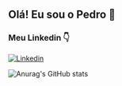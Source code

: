 ## Olá! Eu sou o Pedro 👋

### Meu Linkedin 👇
[![Linkedin](https://img.shields.io/badge/LinkedIn-0077B5?style=for-the-badge&logo=linkedin&logoColor=white)](https://www.linkedin.com/in/pedro-souza-b74236213/)

![Anurag's GitHub stats](https://github-readme-stats.vercel.app/api?username=pedrosouz6&show_icons=true&theme=radical)
